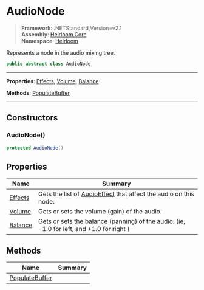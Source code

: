 # AudioNode

> **Framework**: .NETStandard,Version=v2.1  
> **Assembly**: [Heirloom.Core][0]  
> **Namespace**: [Heirloom][0]  

Represents a node in the audio mixing tree.

```cs
public abstract class AudioNode
```

--------------------------------------------------------------------------------

**Properties**: [Effects][1], [Volume][2], [Balance][3]

**Methods**: [PopulateBuffer][4]

--------------------------------------------------------------------------------

## Constructors

### AudioNode()

```cs
protected AudioNode()
```

## Properties

| Name         | Summary                                                                                   |
|--------------|-------------------------------------------------------------------------------------------|
| [Effects][1] | Gets the list of [AudioEffect][5] that affect the audio on this node.                     |
| [Volume][2]  | Gets or sets the volume (gain) of the audio.                                              |
| [Balance][3] | Gets or sets the balance (panning) of the audio. (ie, -1.0 for left, and +1.0 for right ) |

## Methods

| Name                | Summary |
|---------------------|---------|
| [PopulateBuffer][4] |         |

[0]: ..\Heirloom.Core.md
[1]: Heirloom.AudioNode.Effects.md
[2]: Heirloom.AudioNode.Volume.md
[3]: Heirloom.AudioNode.Balance.md
[4]: Heirloom.AudioNode.PopulateBuffer.md
[5]: Heirloom.AudioEffect.md
